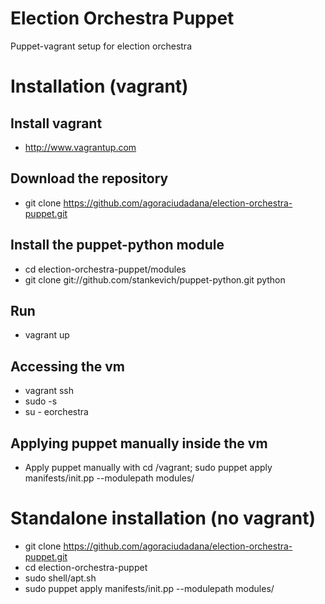 Election Orchestra Puppet
===========

Puppet-vagrant setup for election orchestra

Installation (vagrant)
===========

Install vagrant
---------
* http://www.vagrantup.com

Download the repository
---------
*	git clone https://github.com/agoraciudadana/election-orchestra-puppet.git

Install the puppet-python module
---------
* cd election-orchestra-puppet/modules
* git clone git://github.com/stankevich/puppet-python.git python

Run
---------
* vagrant up

Accessing the vm
---------
* vagrant ssh
* sudo -s
* su - eorchestra

Applying puppet manually inside the vm
---------

* Apply puppet manually with cd /vagrant; sudo puppet apply manifests/init.pp --modulepath modules/

Standalone installation (no vagrant)
===========

* git clone https://github.com/agoraciudadana/election-orchestra-puppet.git
* cd election-orchestra-puppet
* sudo shell/apt.sh
* sudo puppet apply manifests/init.pp --modulepath modules/